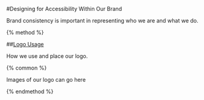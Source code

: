 #Designing for Accessibility Within Our Brand

Brand consistency is important in representing who we are and what we do.

{% method %}

##[Logo Usage](/brand/logo-guidelines.md)

How we use and place our logo.

{% common %}

Images of our logo can go here

{% endmethod %}
